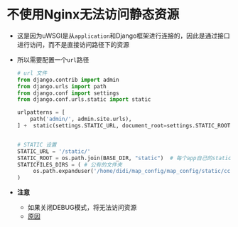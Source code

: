 # 不使用Nginx无法访问静态资源

- 这是因为uWSGI是从`application`和Django框架进行连接的，因此是通过接口进行访问，而不是直接访问路径下的资源

- 所以需要配置一个`url`路径

  ```python
  # url 文件
  from django.contrib import admin
  from django.urls import path
  from django.conf import settings
  from django.conf.urls.static import static
  
  urlpatterns = [
      path('admin/', admin.site.urls),
  ] +  static(settings.STATIC_URL, document_root=settings.STATIC_ROOT)
  
  
  # STATIC 设置
  STATIC_URL = '/static/'
  STATIC_ROOT = os.path.join(BASE_DIR, "static")  # 每个app自己的static文件夹
  STATICFILES_DIRS = ( # 公有的文件夹
       os.path.expanduser('/home/didi/map_config/map_config/static/cc'),  # uWSGI是否能访问到资源和这个没什么关系
  )
  ```

- **注意**

  - 如果关闭DEBUG模式，将无法访问资源
  - [原因](https://blog.csdn.net/qq_36874480/article/details/100652364?ops_request_misc=%257B%2522request%255Fid%2522%253A%2522166185747216782390540018%2522%252C%2522scm%2522%253A%252220140713.130102334.pc%255Fall.%2522%257D&request_id=166185747216782390540018&biz_id=0&utm_medium=distribute.pc_search_result.none-task-blog-2~all~first_rank_ecpm_v1~pc_rank_34-4-100652364-null-null.142^v42^pc_rank_34,185^v2^control&utm_term=Django%20%E5%85%B3%E9%97%AD%E8%B0%83%E8%AF%95%E6%A8%A1%E5%BC%8F%E5%90%8E%E6%97%A0%E6%B3%95%E8%AE%BF%E9%97%AE%E9%9D%99%E6%80%81%E8%B5%84%E6%BA%90&spm=1018.2226.3001.4187)